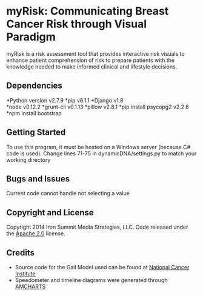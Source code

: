 
# myRisk: Communicating Breast Cancer Risk through Visual Paradigm

myRisk is a risk assessment tool that provides interactive risk visuals to enhance patient comprehension of risk to prepare patients with the knowledge needed to make informed clinical and lifestyle decisions.

## Dependencies 
*Python version v2.7.9
*pip v6.1.1
*Django v1.8  
*node v0.12.2
*grunt-cli v0.1.13
*pillow v2.8.1
*pip install psycopg2  v2.2.6
*npm install bootstrap

## Getting Started

To use this program, it must be hosted on a Windows server (because C# code is used).
Change lines 71-75 in dynamicDNA/settings.py to match your working directory

## Bugs and Issues
Current code cannot handle not selecting a value

## Copyright and License

Copyright 2014 Iron Summit Media Strategies, LLC. Code released under the [Apache 2.0](https://github.com/IronSummitMedia/startbootstrap-modern-business/blob/gh-pages/LICENSE) license.


## Credits
* Source code for the Gail Model used can be found at [National Cancer Institute](http://www.cancer.gov/bcrisktool/Default.aspx)
* Speedometer and timeline diagrams were generated through [AMCHARTS](http://www.amcharts.com/javascript-maps/)
